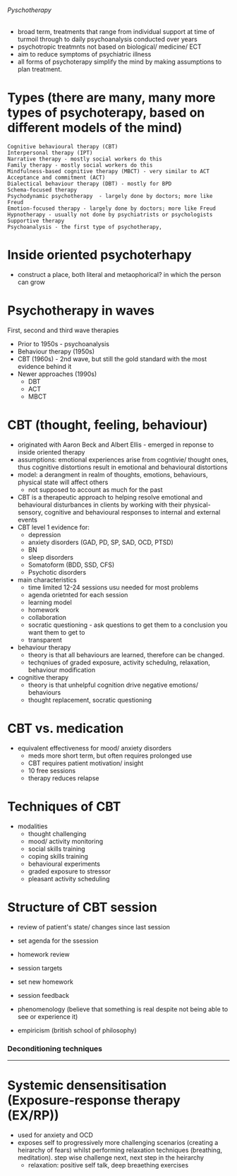 ###### Pyschotherapy
- broad term, treatments that range from individual support at time of turmoil through to daily psychoanalysis conducted over years
- psychotropic treatmnts not based on biological/ medicine/ ECT
- aim to reduce symptoms of psychiatric illness
- all forms of psychoterapy simplify the mind by making assumptions to plan treatment.

# Types (there are many, many more types of psychoterapy, based on different models of the mind)
    Cognitive behavioural therapy (CBT) 
    Interpersonal therapy (IPT) 
    Narrative therapy - mostly social workers do this 
    Family therapy - mostly social workers do this 
    Mindfulness-based cognitive therapy (MBCT) - very similar to ACT
    Acceptance and commitment (ACT) 
    Dialectical behaviour therapy (DBT) - mostly for BPD 
    Schema-focused therapy 
    Psychodynamic psychotherapy  - largely done by doctors; more like Freud 
    Emotion-focused therapy - largely done by doctors; more like Freud 
    Hypnotherapy - usually not done by psychiatrists or psychologists 
    Supportive therapy 
    Psychoanalysis - the first type of psychotherapy, 


# Inside oriented psychoterhapy
- construct a place, both literal and metaophorical? in which the person can grow


# Psychotherapy in waves
First, second and third wave therapies 
- Prior to 1950s - psychoanalysis 
- Behaviour therapy (1950s) 
- CBT (1960s) - 2nd wave, but still the gold standard with the most evidence behind it 
- Newer approaches (1990s) 
    + DBT 
    + ACT 
    + MBCT 

# CBT (thought, feeling, behaviour)
- originated with Aaron Beck and Albert Ellis - emerged in reponse to inside oriented therapy
- assumptions: emotional experiences arise from cogntivie/ thought ones, thus cognitive distortions result in emotional and behavioural distortions
- model: a derangment in realm of thoughts, emotions, behaviours, physical state will affect others
    + not supposed to account as much for the past
- CBT is a therapeutic approach to helping resolve emotional and behavioural disturbances in clients by working with their physical-sensory, cognitive and behavioural responses to internal and external events 
- CBT level 1 evidence for:
    + depression
    + anxiety disorders (GAD, PD, SP, SAD, OCD, PTSD)
    + BN
    + sleep disorders
    + Somatoform (BDD, SSD, CFS)
    + Psychotic disorders
- main characteristics
    + time limited 12-24 sessions usu needed for most problems
    + agenda orietnted for each session
    + learning model
    + homework
    + collaboration
    + socratic questioning - ask questions to get them to a conclusion you want them to get to
    + transparent
- behaviour therapy 
    + theory is that all behaviours are learned, therefore can be changed.
    + techqniues of graded exposure, activity schedulng, relaxation, behaviour modification
- cognitive therapy
    + theory is that unhelpful cognition drive negative emotions/ behaviours
    + thought replacement, socratic questioning

# CBT vs. medication
- equivalent effectiveness for mood/ anxiety disorders
    + meds more short term, but often requires prolonged use
    + CBT requires patient motivation/ insight
    + 10 free sessions
    + therapy reduces relapse

# Techniques of CBT
- modalities
    + thought challenging
    + mood/ activity monitoring
    + social skills training
    + coping skills training
    + behavioural experiments
    + graded exposure to stressor
    + pleasant activity scheduling

# Structure of CBT session
- review of patient's state/ changes since last session
- set agenda for the ssession
- homework review
- session targets
- set new homework
- session feedback 






- phenomenology (believe that something is real despite not being able to see or experience it)
- empiricism (british school of philosophy)




### Deconditioning techniques

---------------------------------------

# Systemic densensitisation (Exposure-response therapy (EX/RP))
- used for anxiety and OCD
- exposes self to progressively more challenging scenarios (creating a heirarchy of fears) whilst performing relaxation techniques (breathing, meditation). step wise challenge next, next step in the heirarchy   
    + relaxation: positive self talk, deep breaething exercises

